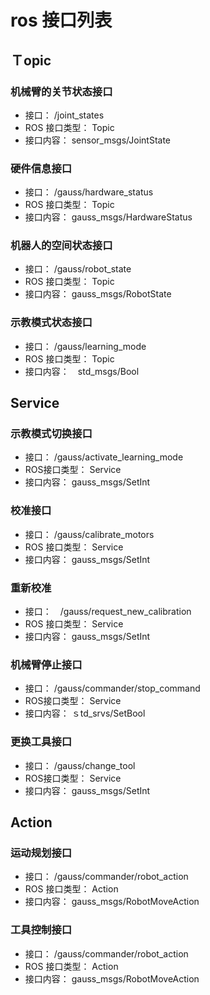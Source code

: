 # ros 接口列表

## Ｔopic

### 机械臂的关节状态接口

- 接口： /joint_states
- ROS 接口类型： Topic
- 接口内容： sensor_msgs/JointState

### 硬件信息接口

- 接口： /gauss/hardware_status
- ROS 接口类型： Topic
- 接口内容： gauss_msgs/HardwareStatus

### 机器人的空间状态接口

- 接口： /gauss/robot_state
- ROS 接口类型： Topic
- 接口内容： gauss_msgs/RobotState

### 示教模式状态接口

- 接口： /gauss/learning_mode
- ROS 接口类型： Topic
- 接口内容：　std_msgs/Bool

## Service 

### 示教模式切换接口
- 接口： /gauss/activate_learning_mode
- ROS接口类型： Service
- 接口内容： gauss_msgs/SetInt 

### 校准接口

- 接口： /gauss/calibrate_motors
- ROS 接口类型： Service
- 接口内容： gauss_msgs/SetInt

### 重新校准

- 接口：　/gauss/request_new_calibration
- ROS 接口类型： Service
- 接口内容： gauss_msgs/SetInt

### 机械臂停止接口

- 接口： /gauss/commander/stop_command
- ROS接口类型： Service
- 接口内容： ｓtd_srvs/SetBool

### 更换工具接口

- 接口： /gauss/change_tool
- ROS接口类型： Service
- 接口内容： gauss_msgs/SetInt

## Action

### 运动规划接口

- 接口： /gauss/commander/robot_action
- ROS 接口类型： Action
- 接口内容： gauss_msgs/RobotMoveAction

### 工具控制接口

- 接口： /gauss/commander/robot_action
- ROS 接口类型： Action
- 接口内容： gauss_msgs/RobotMoveAction



